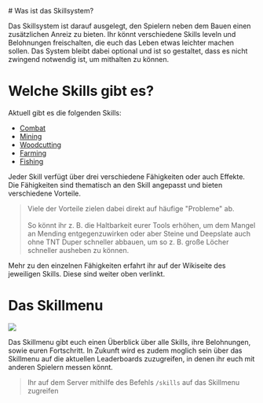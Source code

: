 <primary-label ref="skills"/>
# Was ist das Skillsystem?

Das Skillsystem ist darauf ausgelegt, den Spielern neben dem Bauen einen zusätzlichen Anreiz zu bieten.
Ihr könnt verschiedene Skills leveln und Belohnungen freischalten, die euch das Leben etwas leichter machen sollen.
Das System bleibt dabei optional und ist so gestaltet, dass es nicht zwingend notwendig ist, um mithalten zu können.

# Welche Skills gibt es?

Aktuell gibt es die folgenden Skills:
- [Combat](combat.md)
- [Mining](mining.md)
- [Woodcutting](woodcutting.md)
- [Farming](farming.md)
- [Fishing](fishing.md)

Jeder Skill verfügt über drei verschiedene Fähigkeiten oder auch Effekte.
\
Die Fähigkeiten sind thematisch an den Skill angepasst und bieten verschiedene Vorteile.
>Viele der Vorteile zielen dabei direkt auf häufige "Probleme" ab.
> \
> \
> So könnt ihr z. B. die Haltbarkeit eurer Tools erhöhen, um dem Mangel an Mending entgegenzuwirken oder aber Steine und Deepslate auch ohne TNT Duper schneller abbauen, um so z. B. große Löcher schneller ausheben zu können.

Mehr zu den einzelnen Fähigkeiten erfahrt ihr auf der Wikiseite des jeweiligen Skills. Diese sind weiter oben verlinkt.

# Das Skillmenu

![](https://i.imgur.com/tXR2o1G.png)

Das Skillmenu gibt euch einen Überblick über alle Skills, ihre Belohnungen, sowie euren Fortschritt.
In Zukunft wird es zudem moglich sein über das Skillmenu auf die aktuellen Leaderboards zuzugreifen, in denen ihr euch mit anderen Spielern messen könnt.

> Ihr auf dem Server mithilfe des Befehls `/skills` auf das Skillmenu zugreifen
